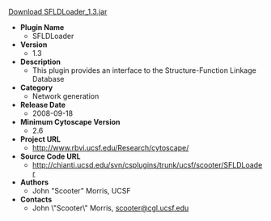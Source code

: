 <a href="SFLDLoader_1.3.jar">Download SFLDLoader_1.3.jar</a>

* __Plugin Name__
  * SFLDLoader
* __Version__
  * 1.3
* __Description__
  * This plugin provides an interface to the Structure-Function Linkage Database
* __Category__
  * Network generation
* __Release Date__
  * 2008-09-18
* __Minimum Cytoscape Version__
  * 2.6
* __Project URL__
  * http://www.rbvi.ucsf.edu/Research/cytoscape/
* __Source Code URL__
  * http://chianti.ucsd.edu/svn/csplugins/trunk/ucsf/scooter/SFLDLoader
* __Authors__
  * John \"Scooter\" Morris, UCSF
* __Contacts__
  * John \\\"Scooter\\\" Morris, scooter@cgl.ucsf.edu
